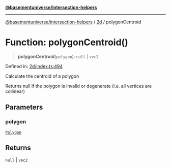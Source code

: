 [**@basementuniverse/intersection-helpers**](../../README.md)

***

[@basementuniverse/intersection-helpers](../../README.md) / [2d](../README.md) / polygonCentroid

# Function: polygonCentroid()

> **polygonCentroid**(`polygon`): `null` \| `vec2`

Defined in: [2d/index.ts:494](https://github.com/basementuniverse/intersection-helpers/blob/ede9ecb18a1386abf90747a70ee9f16c34ce6207/src/2d/index.ts#L494)

Calculate the centroid of a polygon

Returns null if the polygon is invalid or degenerate (i.e. all vertices are
collinear)

## Parameters

### polygon

[`Polygon`](../types/type-aliases/Polygon.md)

## Returns

`null` \| `vec2`
